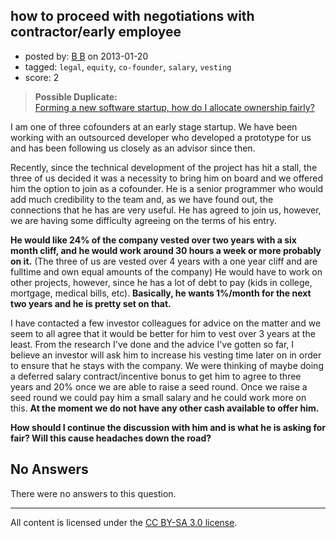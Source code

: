 ## how to proceed with negotiations with contractor/early employee

- posted by: [B B](https://stackexchange.com/users/-1/23638-b-b) on 2013-01-20
- tagged: `legal`, `equity`, `co-founder`, `salary`, `vesting`
- score: 2

> **Possible Duplicate:**  
> [Forming a new software startup, how do I allocate ownership fairly?](http://answers.onstartups.com/questions/6949/forming-a-new-software-startup-how-do-i-allocate-ownership-fairly)  

<!-- End of automatically inserted text -->

I am one of three cofounders at an early stage startup. We have been working with an outsourced developer who developed a prototype for us and has been following us closely as an advisor since then. 

Recently, since the technical development of the project has hit a stall, the three of us decided it was a necessity to bring him on board and we offered him the option to join as a cofounder. He is a senior programmer who would add much credibility to the team and, as we have found out, the connections that he has are very useful. He has agreed to join us, however, we are having some difficulty agreeing on the terms of his entry. 

**He would like 24% of the company vested over two years with a six month cliff, and he would work around 30 hours a week or more probably on it.** (The three of us are vested over 4 years with a one year cliff and are fulltime and own equal amounts of the company) He would have to work on other projects, however, since he has a lot of debt to pay (kids in college, mortgage, medical bills, etc). **Basically, he wants 1%/month for the next two years and he is pretty set on that.**

I have contacted a few investor colleagues for advice on the matter and we seem to all agree that it would be better for him to vest over 3 years at the least. From the research I've done and the advice I've gotten so far, I believe an investor will ask him to increase his vesting time later on in order to ensure that he stays with the company. We were thinking of maybe doing a deferred salary contract/incentive bonus to get him to agree to three years and 20% once we are able to raise a seed round. Once we raise a seed round we could pay him a small salary and he could work more on this. **At the moment we do not have any other cash available to offer him.** 

**How should I continue the discussion with him and is what he is asking for fair? Will this cause headaches down the road?**

## No Answers

There were no answers to this question.


---

All content is licensed under the [CC BY-SA 3.0 license](https://creativecommons.org/licenses/by-sa/3.0/).
